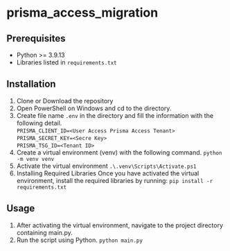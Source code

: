 # prisma_access_migration

## Prerequisites
- Python >= 3.9.13
- Libraries listed in `requirements.txt`

## Installation
1. Clone or Download the repository
2. Open PowerShell on Windows and cd to the directory.
3. Create file name `.env` in the directory and fill the information with the following detail.<br>
    `PRISMA_CLIENT_ID=<User Access Prisma Access Tenant>`<br>
    `PRISMA_SECRET_KEY=<Secre Key>`<br>
    `PRISMA_TSG_ID=<Tenant ID>`
3. Create a virtual environment (venv) with the following command.
    `python -m venv venv`
4. Activate the virtual environment
    `.\.venv\Scripts\Activate.ps1`
5. Installing Required Libraries
    Once you have activated the virtual environment, install the required libraries by running:
        `pip install -r requirements.txt`

## Usage
1. After activating the virtual environment, navigate to the project directory containing main.py.
2. Run the script using Python.
    `python main.py`